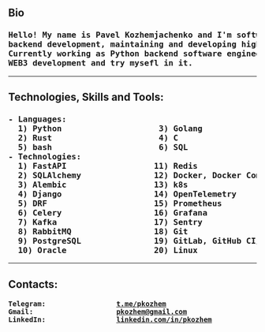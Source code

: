 <h2>Bio</h2>
<h3><pre>
Hello! My name is Pavel Kozhemjachenko and I'm software engineer, specialized on
backend development, maintaining and developing high performing and stable systems.
Currently working as Python backend software engineer. Also I'm interested in Rust,
WEB3 development and try mysefl in it.
</h3></pre>

---

<h2>Technologies, Skills and Tools: </h2>
<h3><pre>
- Languages:
  1) Python                    3) Golang
  2) Rust                      4) C
  5) bash                      6) SQL
- Technologies:
  1) FastAPI                  11) Redis
  2) SQLAlchemy               12) Docker, Docker Compoase
  3) Alembic                  13) k8s
  4) Django                   14) OpenTelemetry
  5) DRF                      15) Prometheus
  6) Celery                   16) Grafana
  7) Kafka                    17) Sentry
  8) RabbitMQ                 18) Git
  9) PostgreSQL               19) GitLab, GitHub CI/CD
  10) Oracle                  20) Linux
</h3></pre>

---

<h2>Contacts: </h2>
<h4><pre>
Telegram:                 <a href="https://t.me/pkozhem">t.me/pkozhem</a>
Gmail:                    <a href="mailto:pkozhem@gmail.com">pkozhem@gmail.com</a>
LinkedIn:                 <a href="https://linkedin.com/in/pkozhem">linkedin.com/in/pkozhem</a>
</h4></pre>
